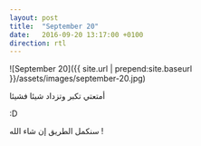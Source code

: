 ```yaml
---
layout: post
title:  "September 20"
date:   2016-09-20 13:17:00 +0100
direction: rtl
---
```


![September 20]({{ site.url | prepend:site.baseurl }}/assets/images/september-20.jpg)

أمتعتي تكبر وتزداد شيئا فشيئا

:D

سنكمل الطريق إن شاء الله !
